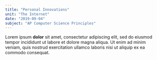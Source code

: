 ```yaml
---
title: "Personal Innovations"
unit: "The Internet"
date: "2019-09-04"
subject: "AP Computer Science Principles"
---
```

Lorem ipsum **dolor** sit amet, consectetur adipiscing 
elit, sed do eiusmod tempor incididunt ut labore et 
dolore magna aliqua. Ut enim ad minim veniam, quis 
nostrud exercitation ullamco laboris nisi ut aliquip 
ex ea commodo consequat.
